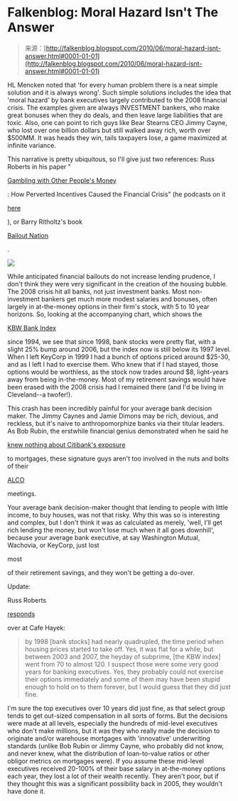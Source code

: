 <!--yml
category: 未分类
date: 2024-05-12 21:31:03
-->

# Falkenblog: Moral Hazard Isn't The Answer

> 来源：[http://falkenblog.blogspot.com/2010/06/moral-hazard-isnt-answer.html#0001-01-01](http://falkenblog.blogspot.com/2010/06/moral-hazard-isnt-answer.html#0001-01-01)

HL Mencken noted that 'for every human problem there is a neat simple solution and it is always wrong'. Such simple solutions includes the idea that 'moral hazard' by bank executives largely contributed to the 2008 financial crisis. The examples given are always INVESTMENT bankers, who make great bonuses when they do deals, and then leave large liabilities that are toxic. Also, one can point to rich guys like Bear Stearns CEO Jimmy Cayne, who lost over one billion dollars but still walked away rich, worth over $500MM. It was heads they win, tails taxpayers lose, a game maximized at infinite variance.

This narrative is pretty ubiquitous, so I'll give just two references: Russ Roberts in his paper "

[Gambling with Other People's Money](http://mercatus.org/sites/default/files/publication/RUSS-final.pdf)

: How Perverted Incentives Caused the Financial Crisis" (he podcasts on it

[here](http://www.econtalk.org/archives/2010/05/roberts_on_the_2.html)

), or Barry Ritholtz's book

[Bailout Nation](http://penguinunearthed.wordpress.com/2010/01/03/book-review-bailout-nation-by-barry-ritholz/)

.

[![](img/1edbb1ecea8601f960eb3d48388e02a1.png)](https://blogger.googleusercontent.com/img/b/R29vZ2xl/AVvXsEjxjRc_RcQcTisnOqe5LEvF3Yd6E_QN3dKBSLzbzHmK5_B5VhVwLAMZKgpUTvdBy1B5IC-iyhpnU6j4hFpLY90xFq9wvOQruYLs4A5ctymJp9_7ePgOcGfHSrODntfmAfu3OXzZAQ/s1600/bkx.gif)

While anticipated financial bailouts do not increase lending prudence, I don't think they were very significant in the creation of the housing bubble. The 2008 crisis hit all banks, not just investment banks. Most non-investment bankers get much more modest salaries and bonuses, often largely in at-the-money options in their firm's stock, with 5 to 10 year horizons. So, looking at the accompanying chart, which shows the

[KBW Bank Index](http://www.google.com/finance?client=ob&q=INDEXDJX:BKX)

since 1994, we see that since 1998, bank stocks were pretty flat, with a slight 25% bump around 2006, but the index now is still below its 1997 level. When I left KeyCorp in 1999 I had a bunch of options priced around $25-30, and as I left I had to exercise them. Who knew that if I had stayed, those options would be worthless, as the stock now trades around $8, light-years away from being in-the-money. Most of my retirement savings would have been erased with the 2008 crisis had I remained there (and I'd be living in Cleveland--a twofer!).

This crash has been incredibly painful for your average bank decision maker. The Jimmy Caynes and Jamie Dimons may be rich, devious, and reckless, but it's naive to anthropomorphize banks via their titular leaders. As Bob Rubin, the erstwhile financial genius demonstrated when he said he

[knew nothing about Citibank's exposure](http://falkenblog.blogspot.com/2009/01/rubins-defense-suggests-he-was-overpaid.html)

to mortgages, these signature guys aren't too involved in the nuts and bolts of their

[ALCO](http://www.answers.com/topic/asset-liability-committee-alco)

meetings.

Your average bank decision-maker thought that lending to people with little income, to buy houses, was not that risky. Why this was so is interesting and complex, but I don't think it was as calculated as merely, 'well, I'll get rich lending the money, but won't lose much when it all goes downhill', because your average bank executive, at say Washington Mutual, Wachovia, or KeyCorp, just lost

most

of their retirement savings, and they won't be getting a do-over.

Update:

Russ Roberts

[responds](http://cafehayek.com/2010/06/why-im-wrong.html)

over at Cafe Hayek:

> by 1998 [bank stocks] had nearly quadrupled, the time period when housing prices started to take off. Yes, it was flat for a while, but between 2003 and 2007, the heyday of subprime, [the KBW index] went from 70 to almost 120\. I suspect those were some very good years for banking executives. Yes, they probably could not exercise their options immediately and some of them may have been stupid enough to hold on to them forever, but I would guess that they did just fine.

I'm sure the top executives over 10 years did just fine, as that select group tends to get out-sized compensation in all sorts of forms. But the decisions were made at all levels, especially the hundreds of mid-level executives who don't make millions, but it was they who really made the decision to originate and/or warehouse mortgages with 'innovative' underwriting standards (unlike Bob Rubin or Jimmy Cayne, who probably did not know, and never knew, what the distribution of loan-to-value ratios or other obligor metrics on mortgages were). If you assume these mid-level executives received 20-100% of their base salary in at-the-money options each year, they lost a lot of their wealth recently. They aren't poor, but if they thought this was a significant possibility back in 2005, they wouldn't have done it.